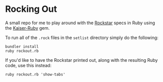 # Rocking Out

A small repo for me to play around with the [Rockstar](https://github.com/RockstarLang/rockstar) specs in Ruby 
using the [Kaiser-Ruby](https://github.com/marcinruszkiewicz/kaiser-ruby) gem.

To run all of the `.rock` files in the `setlist` directory simply do the following:

```
bundler install
ruby rockout.rb
```

If you'd like to have the Rockstar printed out, along with the resulting Ruby code, use this instead:

```
ruby rockout.rb 'show-tabs'
```